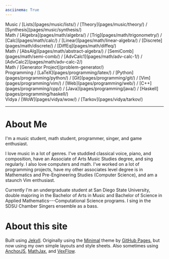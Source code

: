 ```yaml
---
asciinema: True
---
```


<span class="nav">
Music /
[Lists](pages/music/lists/) /
[Theory](pages/music/theory/) /
[Synthesis](pages/music/synthesis/)
<br/>
Math /
[Algebra](pages/math/algebra/) /
[Trig](pages/math/trigonometry/) /
[Calc](pages/math/calc/) /
[Linear](pages/math/linear-algebra/) /
[Discrete](pages/math/discrete/) /
[DiffEq](pages/math/diffeq/)
<br/>
Math /
[AbsAlg](pages/math/abstract-algebra/) /
[SemiComb](pages/math/semi-comb/) /
[AdvCalc1](pages/math/adv-calc-1/) /
[AdvCalc2](pages/math/adv-calc-2/)
<br/>
Math / [Generator Project](problem-generator/)
<br/>
Programming /
[LaTeX](pages/programming/latex/) /
[Python](pages/programming/python/) /
[Git](pages/programming/git/) /
[Vim](pages/programming/vim/) /
[Web](pages/programming/web/) /
[C++](pages/programming/cpp/) /
[Java](pages/programming/java/) /
[Haskell](pages/programming/haskell/)
<br/>
Vidya /
[WoW](pages/vidya/wow/) /
[Tarkov](pages/vidya/tarkov/)
</span>

<hr>

# About Me

I'm a music student, math student, programmer, singer, and game enthusiast.

I love music in a lot of genres. I've studdied classical voice, piano, and
composition, have an Associate of Arts Music Studies degree, and sing regularly.
I also love computers and math. I've worked on a lot of programming projects,
have my other associates level degree is in Mathematics and Pre-Engineering
Studies (Computer Science), and am a staunch Vim enthusiast.
<!--
   -A few of the genres I listen to the most are
   -[metal](pages/music/lists/#metal/),
   -[post-rock](pages/music/lists/#post-rock/),
   -Americana,
   -[electronic](pages/music/lists/#electronic/) and
   -[classical](pages/music/lists/#classical/).
   -->

Currently I'm an undergraduate student at San Diego State University, double
majoring in the Bachelor of Arts in Music and Bachelor of Science in Applied
Mathematics---Computational Science programs. I sing in the SDSU Chamber Singers
ensemble as a bass.

<!--
On Steam I'm [SweedJesus][steam], and on the Vanilla private server [Elysium
(Anathema)][elysium] my main is Miraculin, 60 priest in [Titans of War][tow] (a
guild which has since moved to play on other servers).

[elysium]: https://elysium-project.org
[tow]: http://titansofwar.org
[steam]: https://steamcommunity.com/id/SweedJesus
-->

# About this site

Built using [Jekyll][jekyll]. Originally using the [Minimal][minimal] theme
by [GitHub Pages][github-pages], but now using my own simple layouts and style sheets.
Also sometimes using [AnchorJS][anchorjs], [MathJax][mathjax], and [VexFlow][vexflow].

[jekyll]: https://jekyllrb.com
[github-pages]: https://pages.github.com
[minimal]: https://pages-themes.github.io/minimal
[anchorjs]: https://bryanbraun.com/anchorjs
[mathjax]: https://mathjax.org
[vexflow]: http://vexflow.com

